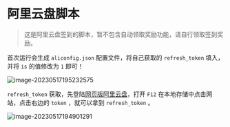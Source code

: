 # 阿里云盘脚本

> 这是阿里云盘签到的脚本，暂不包含自动领取奖励功能，请自行领取签到奖励。

首次运行会生成 `aliconfig.json` 配置文件，将自己获取的 `refresh_token` 填入，并将 `is` 的值修改为 `1` 即可！

![image-20230517195232575](https://fastly.jsdelivr.net/gh/HeiDaotu/img-bucket/img/202305171953498.png)

`refresh_token` 获取，先登陆[网页版阿里云盘](https://www.aliyundrive.com/)，打开 `F12` 在本地存储中点击网站，点击右边的 `token` ，就可以拿到 `refresh_token` 。

![image-20230517194901291](https://fastly.jsdelivr.net/gh/HeiDaotu/img-bucket/img/202305171953279.png)

